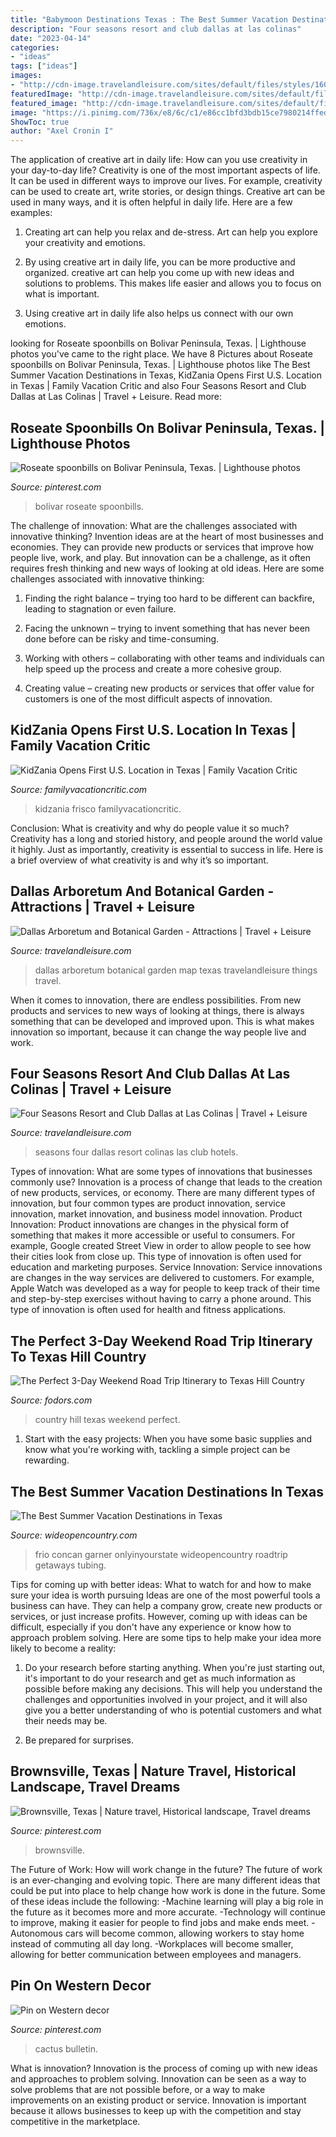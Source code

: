 ```yaml
---
title: "Babymoon Destinations Texas : The Best Summer Vacation Destinations In Texas"
description: "Four seasons resort and club dallas at las colinas"
date: "2023-04-14"
categories:
- "ideas"
tags: ["ideas"]
images:
- "http://cdn-image.travelandleisure.com/sites/default/files/styles/1600x1000/public/1449170780/four-seasons-resort-and-club-dallas-da1215.jpg?itok=VUYu6jEY"
featuredImage: "http://cdn-image.travelandleisure.com/sites/default/files/styles/1600x1000/public/1449170780/four-seasons-resort-and-club-dallas-da1215.jpg?itok=VUYu6jEY"
featured_image: "http://cdn-image.travelandleisure.com/sites/default/files/styles/1600x1000/public/1449170780/four-seasons-resort-and-club-dallas-da1215.jpg?itok=VUYu6jEY"
image: "https://i.pinimg.com/736x/e8/6c/c1/e86cc1bfd3bdb15ce7980214ffede7e7--paper-cactus-bulletin-board-paper.jpg"
ShowToc: true
author: "Axel Cronin I"
---
```



The application of creative art in daily life: How can you use creativity in your day-to-day life?
Creativity is one of the most important aspects of life. It can be used in different ways to improve our lives. For example, creativity can be used to create art, write stories, or design things. Creative art can be used in many ways, and it is often helpful in daily life. Here are a few examples: 
1) Creating art can help you relax and de-stress. Art can help you explore your creativity and emotions.

2) By using creative art in daily life, you can be more productive and organized. creative art can help you come up with new ideas and solutions to problems. This makes life easier and allows you to focus on what is important.

3) Using creative art in daily life also helps us connect with our own emotions.

	

		
looking for Roseate spoonbills on Bolivar Peninsula, Texas. | Lighthouse photos you've came to the right place. We have 8 Pictures about Roseate spoonbills on Bolivar Peninsula, Texas. | Lighthouse photos like The Best Summer Vacation Destinations in Texas, KidZania Opens First U.S. Location in Texas | Family Vacation Critic and also Four Seasons Resort and Club Dallas at Las Colinas | Travel + Leisure. Read more:
		
    
## Roseate Spoonbills On Bolivar Peninsula, Texas. | Lighthouse Photos

<img loading=lazy src="https://i.pinimg.com/736x/fd/68/f8/fd68f88fae1a3701a64c30f3b32ca98b--lighthouse-photos-texas.jpg" onerror="this.onerror=null;this.src='https://tse1.mm.bing.net/th?id=OIP.edrbngTtH3RNa-ntfWd2gAHaJQ&amp;pid=15.1';" alt="Roseate spoonbills on Bolivar Peninsula, Texas. | Lighthouse photos">

_Source: pinterest.com_

>bolivar roseate spoonbills. 

	

The challenge of innovation: What are the challenges associated with innovative thinking?
Invention ideas are at the heart of most businesses and economies. They can provide new products or services that improve how people live, work, and play. But innovation can be a challenge, as it often requires fresh thinking and new ways of looking at old ideas. Here are some challenges associated with innovative thinking:
1) Finding the right balance – trying too hard to be different can backfire, leading to stagnation or even failure.

2) Facing the unknown – trying to invent something that has never been done before can be risky and time-consuming.

3) Working with others – collaborating with other teams and individuals can help speed up the process and create a more cohesive group.

4) Creating value – creating new products or services that offer value for customers is one of the most difficult aspects of innovation.

    
## KidZania Opens First U.S. Location In Texas | Family Vacation Critic

<img loading=lazy src="https://www.familyvacationcritic.com/wp-content/uploads/sites/19/2019/12/KidZania-HERO-2048x1024.jpg" onerror="this.onerror=null;this.src='https://tse1.mm.bing.net/th?id=OIP.tyPO0u-Ly_yyU0WGcWT9gAHaDt&amp;pid=15.1';" alt="KidZania Opens First U.S. Location in Texas | Family Vacation Critic">

_Source: familyvacationcritic.com_

>kidzania frisco familyvacationcritic. 

	

Conclusion: What is creativity and why do people value it so much?
Creativity has a long and storied history, and people around the world value it highly. Just as importantly, creativity is essential to success in life. Here is a brief overview of what creativity is and why it’s so important.

    
## Dallas Arboretum And Botanical Garden - Attractions | Travel + Leisure

<img loading=lazy src="https://cdn-image.travelandleisure.com/sites/default/files/styles/1600x1000/public/1449254297/dallas-arboretum-and-botanical-garden-da1215.jpg?itok=1K8tScVB" onerror="this.onerror=null;this.src='https://tse1.mm.bing.net/th?id=OIP.xPREIq2m-XjfPG26mE8SmwHaEo&amp;pid=15.1';" alt="Dallas Arboretum and Botanical Garden - Attractions | Travel + Leisure">

_Source: travelandleisure.com_

>dallas arboretum botanical garden map texas travelandleisure things travel. 

	

When it comes to innovation, there are endless possibilities. From new products and services to new ways of looking at things, there is always something that can be developed and improved upon. This is what makes innovation so important, because it can change the way people live and work.

    
## Four Seasons Resort And Club Dallas At Las Colinas | Travel + Leisure

<img loading=lazy src="http://cdn-image.travelandleisure.com/sites/default/files/styles/1600x1000/public/1449170780/four-seasons-resort-and-club-dallas-da1215.jpg?itok=VUYu6jEY" onerror="this.onerror=null;this.src='https://tse2.mm.bing.net/th?id=OIP.VH9P3P6A5Wguq-9lzyzGqQHaEo&amp;pid=15.1';" alt="Four Seasons Resort and Club Dallas at Las Colinas | Travel + Leisure">

_Source: travelandleisure.com_

>seasons four dallas resort colinas las club hotels. 

	

Types of innovation: What are some types of innovations that businesses commonly use?
Innovation is a process of change that leads to the creation of new products, services, or economy. There are many different types of innovation, but four common types are product innovation, service innovation, market innovation, and business model innovation. 
Product Innovation: Product innovations are changes in the physical form of something that makes it more accessible or useful to consumers. For example, Google created Street View in order to allow people to see how their cities look from close up. This type of innovation is often used for education and marketing purposes. Service Innovation: Service innovations are changes in the way services are delivered to customers. For example, Apple Watch was developed as a way for people to keep track of their time and step-by-step exercises without having to carry a phone around. This type of innovation is often used for health and fitness applications.

    
## The Perfect 3-Day Weekend Road Trip Itinerary To Texas Hill Country

<img loading=lazy src="https://www.fodors.com/wp-content/uploads/2020/06/WhereToWeekend__HERO_TexasHillCountry_shutterstock_750321985.jpg" onerror="this.onerror=null;this.src='https://tse2.mm.bing.net/th?id=OIP.eSDVUnrYCVLMkibBuHCr5QHaE8&amp;pid=15.1';" alt="The Perfect 3-Day Weekend Road Trip Itinerary to Texas Hill Country">

_Source: fodors.com_

>country hill texas weekend perfect. 

	

1. Start with the easy projects: When you have some basic supplies and know what you're working with, tackling a simple project can be rewarding.

    
## The Best Summer Vacation Destinations In Texas

<img loading=lazy src="https://cdn0.wideopencountry.com/wp-content/uploads/2015/06/Frio-2.jpg" onerror="this.onerror=null;this.src='https://tse1.mm.bing.net/th?id=OIP.ghBNnL9PfopnLMVjcpAFyAHaE8&amp;pid=15.1';" alt="The Best Summer Vacation Destinations in Texas">

_Source: wideopencountry.com_

>frio concan garner onlyinyourstate wideopencountry roadtrip getaways tubing. 

	

Tips for coming up with better ideas: What to watch for and how to make sure your idea is worth pursuing
Ideas are one of the most powerful tools a business can have. They can help a company grow, create new products or services, or just increase profits. However, coming up with ideas can be difficult, especially if you don't have any experience or know how to approach problem solving. Here are some tips to help make your idea more likely to become a reality:
1. Do your research before starting anything. When you're just starting out, it's important to do your research and get as much information as possible before making any decisions. This will help you understand the challenges and opportunities involved in your project, and it will also give you a better understanding of who is potential customers and what their needs may be.

2. Be prepared for surprises.

    
## Brownsville, Texas | Nature Travel, Historical Landscape, Travel Dreams

<img loading=lazy src="https://i.pinimg.com/originals/11/f6/84/11f6844e2fb018f859b39531c6021568.jpg" onerror="this.onerror=null;this.src='https://tse1.mm.bing.net/th?id=OIP.ztMEeMShUTaLtWnol2O3awHaHT&amp;pid=15.1';" alt="Brownsville, Texas | Nature travel, Historical landscape, Travel dreams">

_Source: pinterest.com_

>brownsville. 

	

The Future of Work: How will work change in the future?
The future of work is an ever-changing and evolving topic. There are many different ideas that could be put into place to help change how work is done in the future. Some of these ideas include the following: 
-Machine learning will play a big role in the future as it becomes more and more accurate. 
-Technology will continue to improve, making it easier for people to find jobs and make ends meet. 
-Autonomous cars will become common, allowing workers to stay home instead of commuting all day long. 
-Workplaces will become smaller, allowing for better communication between employees and managers.

    
## Pin On Western Decor

<img loading=lazy src="https://i.pinimg.com/736x/e8/6c/c1/e86cc1bfd3bdb15ce7980214ffede7e7--paper-cactus-bulletin-board-paper.jpg" onerror="this.onerror=null;this.src='https://tse2.mm.bing.net/th?id=OIP.Zf70w9QurkH71VgSuYrTdQHaJ6&amp;pid=15.1';" alt="Pin on Western decor">

_Source: pinterest.com_

>cactus bulletin. 

	

What is innovation?
Innovation is the process of coming up with new ideas and approaches to problem solving. Innovation can be seen as a way to solve problems that are not possible before, or a way to make improvements on an existing product or service. Innovation is important because it allows businesses to keep up with the competition and stay competitive in the marketplace.

